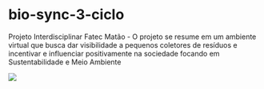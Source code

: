 # bio-sync-3-ciclo
Projeto Interdisciplinar Fatec Matão - O projeto se resume em um ambiente virtual que busca dar visibilidade a pequenos coletores de resíduos e incentivar e influenciar positivamente na sociedade focando em Sustentabilidade e Meio Ambiente

<div> 
  <img src="https://files.fm/f/3rwpzvqn38" target="_blank">
</div>
